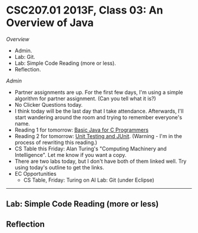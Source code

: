 CSC207.01 2013F, Class 03: An Overview of Java
==============================================

_Overview_

* Admin.
* Lab: Git.
* Lab: Simple Code Reading (more or less).
* Reflection.

_Admin_

* Partner assignments are up.  For the first few days, I'm using a simple
  algorithm for partner assignment.  (Can you tell what it is?)
* No Clicker Questions today.
* I think today will be the last day that I take attendance.  Afterwards,
  I'll start wandering around the room and trying to remember everyone's
  name.
* Reading 1 for tomorrow: [Basic Java for C Programmers](../readings/basic-java-c.html)
* Reading 2 for tomorrow: [Unit Testing and JUnit](../readings/unit-testing.html).  (Warning - I'm in the process of rewriting this reading.)
* CS Table this Friday: Alan Turing's "Computing Machinery and Intelligence".
  Let me know if you want a copy.
* There are two labs today, but I don't have both of them linked well.
  Try using today's outline to get the links.
* EC Opportunities
  * CS Table, Friday: Turing on AI
Lab: Git (under Eclipse)
------------------------

Lab: Simple Code Reading (more or less)
---------------------------------------

Reflection
----------

